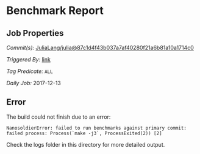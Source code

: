 # Benchmark Report

## Job Properties

*Commit(s):* [JuliaLang/julia@87c1d4f43b037a7af40280f21a6b81a10a1714c0](https://github.com/JuliaLang/julia/commit/87c1d4f43b037a7af40280f21a6b81a10a1714c0)

*Triggered By:* [link](https://github.com/JuliaLang/julia/commit/87c1d4f43b037a7af40280f21a6b81a10a1714c0#commitcomment-26231804)

*Tag Predicate:* `ALL`

*Daily Job:* 2017-12-13

## Error

The build could not finish due to an error:

```
NanosoldierError: failed to run benchmarks against primary commit: failed process: Process(`make -j3`, ProcessExited(2)) [2]
```

Check the logs folder in this directory for more detailed output.

